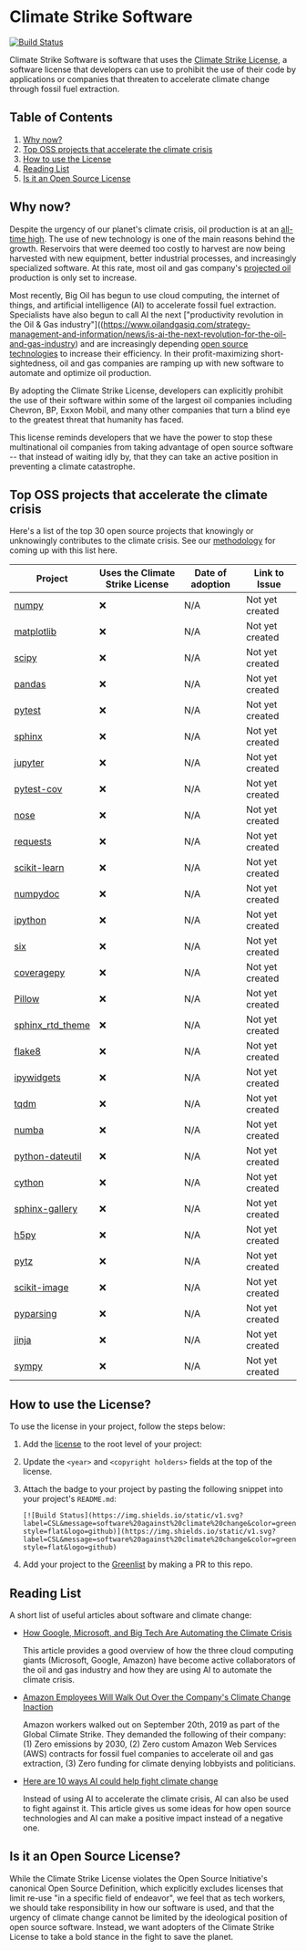 # Climate Strike Software

[![Build Status](https://img.shields.io/static/v1.svg?label=CSL&message=software%20against%20climate%20change&color=green?style=flat&logo=github)](https://img.shields.io/static/v1.svg?label=CSL&message=software%20against%20climate%20change&color=green?style=flat&logo=github
)

Climate Strike Software is software that uses the [Climate Strike License](LICENSE), a software license that developers can use to prohibit the use of their code by applications or companies that threaten to accelerate climate change through fossil fuel extraction.

## Table of Contents
1. [Why now?](#why-now)
1. [Top OSS projects that accelerate the climate crisis](#top-oss-projects-that-accelerate-the-climate-crisis)
1. [How to use the License](#how-to-use-the-license)
1. [Reading List](#reading-list)
1. [Is it an Open Source License](#is-it-an-open-source-license)

## Why now?
Despite the urgency of our planet's climate crisis, oil production is at an [all-time high](https://www.indexmundi.com/energy/?product=oil&graph=production). The use of new technology is one of the main reasons behind the growth. Reservoirs that were deemed too costly to harvest are now being harvested with new equipment, better industrial processes, and increasingly specialized software. At this rate, most oil and gas company's [projected oil](https://www.theguardian.com/environment/2019/oct/10/oil-firms-barrels-markets) production is only set to increase.

Most recently, Big Oil has begun to use cloud computing, the internet of things, and artificial intelligence (AI) to accelerate fossil fuel extraction. Specialists have also begun to call AI the next ["productivity revolution in the Oil & Gas industry"]((https://www.oilandgasiq.com/strategy-management-and-information/news/is-ai-the-next-revolution-for-the-oil-and-gas-industry) and are increasingly depending [open source technologies](https://www.hartenergy.com/exclusives/impact-big-data-open-source-oil-and-gas-29465) to increase their efficiency. In their profit-maximizing short-sightedness, oil and gas companies are ramping up with new software to automate and optimize oil production.

By adopting the Climate Strike License, developers can explicitly prohibit the use of their software within some of the largest oil companies including Chevron, BP, Exxon Mobil, and many other companies that turn a blind eye to the greatest threat that humanity has faced.

This license reminds developers that we have the power to stop these multinational oil companies from taking advantage of open source software -- that instead of waiting idly by, that they can take an active position in preventing a climate catastrophe.

## Top OSS projects that accelerate the climate crisis

Here's a list of the top 30 open source projects that knowingly or unknowingly contributes to the climate crisis. See our [methodology](..) for coming up with this list here.

| Project                                                | Uses the Climate Strike License | Date of adoption | Link to Issue   |
| ---                                                    | ---                             | ---              | ---             |
| [numpy](https://github.com/numpy/numpy) | :x: | N/A | Not yet created |
| [matplotlib](https://github.com/matplotlib/matplotlib) | :x: | N/A | Not yet created |
| [scipy](https://github.com/scipy/scipy) | :x: | N/A | Not yet created |
| [pandas](https://github.com/pandas-dev/pandas) | :x: | N/A | Not yet created |
| [pytest](https://github.com/pytest-dev/pytest) | :x: | N/A | Not yet created |
| [sphinx](https://github.com/sphinx-doc/sphinx) | :x: | N/A | Not yet created |
| [jupyter](https://github.com/jupyter/jupyter) | :x: | N/A | Not yet created |
| [pytest-cov](https://github.com/pytest-dev/pytest-cov) | :x: | N/A | Not yet created |
| [nose](https://github.com/nose-devs/nose) | :x: | N/A | Not yet created |
| [requests](https://github.com/psf/requests) | :x: | N/A | Not yet created |
| [scikit-learn](https://github.com/scikit-learn/scikit-learn) | :x: | N/A | Not yet created |
| [numpydoc](https://github.com/numpy/numpydoc) | :x: | N/A | Not yet created |
| [ipython](https://github.com/ipython/ipython) | :x: | N/A | Not yet created |
| [six](https://github.com/benjaminp/six) | :x: | N/A | Not yet created |
| [coveragepy](https://github.com/nedbat/coveragepy) | :x: | N/A | Not yet created |
| [Pillow](https://github.com/python-pillow/Pillow) | :x: | N/A | Not yet created |
| [sphinx_rtd_theme](https://github.com/readthedocs/sphinx_rtd_theme) | :x: | N/A | Not yet created |
| [flake8](https://github.com/onlytiancai/flake8) | :x: | N/A | Not yet created |
| [ipywidgets](https://github.com/jupyter-widgets/ipywidgets) | :x: | N/A | Not yet created |
| [tqdm](https://github.com/tqdm/tqdm) | :x: | N/A | Not yet created |
| [numba](https://github.com/numba/numba) | :x: | N/A | Not yet created |
| [python-dateutil](https://github.com/paxan/python-dateutil) | :x: | N/A | Not yet created |
| [cython](https://github.com/cython/cython) | :x: | N/A | Not yet created |
| [sphinx-gallery](https://github.com/sphinx-gallery/sphinx-gallery) | :x: | N/A | Not yet created |
| [h5py](https://github.com/h5py/h5py) | :x: | N/A | Not yet created |
| [pytz](https://github.com/stub42/pytz) | :x: | N/A | Not yet created |
| [scikit-image](https://github.com/scikit-image/scikit-image) | :x: | N/A | Not yet created |
| [pyparsing](https://github.com/pyparsing/pyparsing) | :x: | N/A | Not yet created |
| [jinja](https://github.com/pallets/jinja) | :x: | N/A | Not yet created |
| [sympy](https://github.com/sympy/sympy) | :x: | N/A | Not yet created |

## How to use the License?
To use the license in your project, follow the steps below:

1. Add the [license](LICENSE) to the root level of your project:

1. Update the `<year>` and `<copyright holders>` fields at the top of the license.

1. Attach the badge to your project by pasting the following snippet into your project's `README.md`:
    ```
    [![Build Status](https://img.shields.io/static/v1.svg?label=CSL&message=software%20against%20climate%20change&color=green?style=flat&logo=github)](https://img.shields.io/static/v1.svg?label=CSL&message=software%20against%20climate%20change&color=green?style=flat&logo=github)
    ```

1. Add your project to the [Greenlist](greenlist) by making a PR to this repo.

## Reading List
A short list of useful articles about software and climate change:

- [How Google, Microsoft, and Big Tech Are Automating the Climate Crisis](https://gizmodo.com/how-google-microsoft-and-big-tech-are-automating-the-1832790799)

  This article provides a good overview of how the three cloud computing giants (Microsoft, Google, Amazon) have become active collaborators of the oil and gas industry and how they are using AI to automate the climate crisis.

- [Amazon Employees Will Walk Out Over the Company's Climate Change Inaction](https://www.wired.com/story/amazon-walkout-climate-change/)

  Amazon workers walked out on September 20th, 2019 as part of the Global Climate Strike. They demanded the following of their company: (1) Zero emissions by 2030, (2) Zero custom Amazon Web Services (AWS) contracts for fossil fuel companies to accelerate oil and gas extraction, (3) Zero funding for climate denying lobbyists and politicians.

- [Here are 10 ways AI could help fight climate change](https://www.technologyreview.com/s/613838/ai-climate-change-machine-learning/)

  Instead of using AI to accelerate the climate crisis, AI can also be used to fight against it. This article gives us some ideas for how open source technologies and AI can make a positive impact instead of a negative one.

## Is it an Open Source License?

While the Climate Strike License violates the Open Source Initiative's canonical Open Source Definition, which explicitly excludes licenses that limit re-use "in a specific field of endeavor", we feel that as tech workers, we should take responsibility in how our software is used, and that the urgency of climate change cannot be limited by the ideological position of open source software. Instead, we want adopters of the Climate Strike License to take a bold stance in the fight to save the planet.
